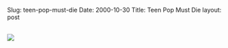 Slug: teen-pop-must-die
Date: 2000-10-30
Title: Teen Pop Must Die
layout: post

<br /><a href="http://www.psycho-jello.com/campaign.html"><img border="0" src="http://www.psycho-jello.com/matt/achtung_group2.jpg" /></a>
